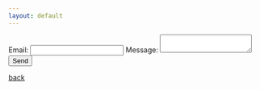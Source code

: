 ```yaml
---
layout: default
---
```


<!-- modify this form HTML and place wherever you want your form -->
<form
  action="https://formspree.io/f/mzbovlja"
  method="POST"
>
  <label>
    Email:
    <input type="email" name="email">
  </label>
  <label>
    Message:
    <textarea name="message"></textarea>
  </label>
  <!-- your other form fields go here -->
  <button type="submit">Send</button>
</form>

[back](./)
